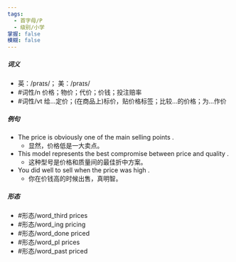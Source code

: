 ```yaml
---
tags:
  - 首字母/P
  - 级别/小学
掌握: false
模糊: false
---
```

##### 词义
- 英：/praɪs/； 美：/praɪs/
- #词性/n  价格；物价；代价；价钱；投注赔率
- #词性/vt  给…定价；(在商品上)标价，贴价格标签；比较…的价格；为…作价
##### 例句
- The price is obviously one of the main selling points .
	- 显然，价格低是一大卖点。
- This model represents the best compromise between price and quality .
	- 这种型号是价格和质量间的最佳折中方案。
- You did well to sell when the price was high .
	- 你在价钱高的时候出售，真明智。
##### 形态
- #形态/word_third prices
- #形态/word_ing pricing
- #形态/word_done priced
- #形态/word_pl prices
- #形态/word_past priced
